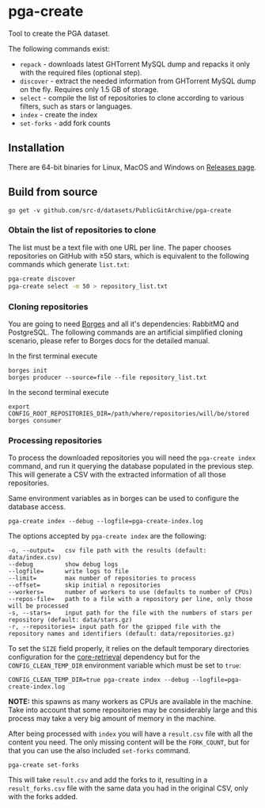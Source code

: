 # pga-create

Tool to create the PGA dataset.

The following commands exist:

* `repack` - downloads latest GHTorrent MySQL dump and repacks it only with the required files (optional step).
* `discover` - extract the needed information from GHTorrent MySQL dump on the fly. Requires only 1.5 GB of storage.
* `select` - compile the list of repositories to clone according to various filters, such as stars or languages.
* `index` - create the index
* `set-forks` - add fork counts

## Installation

There are 64-bit binaries for Linux, MacOS and Windows on [Releases page](https://github.com/src-d/datasets/releases).

## Build from source

```
go get -v github.com/src-d/datasets/PublicGitArchive/pga-create
```

### Obtain the list of repositories to clone

The list must be a text file with one URL per line. The paper chooses
repositories on GitHub with ≥50 stars, which is equivalent to
the following commands which generate `list.txt`:

```bash
pga-create discover
pga-create select -m 50 > repository_list.txt
```

### Cloning repositories

You are going to need [Borges](https://github.com/src-d/borges) and all it's
dependencies: RabbitMQ and PostgreSQL. The following commands are an artificial
simplified cloning scenario, please refer to Borges docs for the detailed manual.

In the first terminal execute

```
borges init
borges producer --source=file --file repository_list.txt
```

In the second terminal execute

```
export CONFIG_ROOT_REPOSITORIES_DIR=/path/where/repositories/will/be/stored
borges consumer
```

### Processing repositories

To process the downloaded repositories you will need the `pga-create index` command, and run it querying the database populated in the previous step. This will generate a CSV with the extracted information of all those repositories.

Same environment variables as in borges can be used to configure the database access.

```
pga-create index --debug --logfile=pga-create-index.log
```

The options accepted by `pga-create index` are the following:
```
-o, --output=   csv file path with the results (default: data/index.csv)
--debug         show debug logs
--logfile=      write logs to file
--limit=        max number of repositories to process
--offset=       skip initial n repositories
--workers=      number of workers to use (defaults to number of CPUs)
--repos-file=   path to a file with a repository per line, only those will be processed
-s, --stars=    input path for the file with the numbers of stars per repository (default: data/stars.gz)
-r, --repositories= input path for the gzipped file with the repository names and identifiers (default: data/repositories.gz)
```

To set the `SIZE` field properly, it relies on the default temporary directories configuration for the [core-retrieval](https://github.com/src-d/core-retrieval) dependency but for the `CONFIG_CLEAN_TEMP_DIR` environment variable which must be set to `true`:

```
CONFIG_CLEAN_TEMP_DIR=true pga-create index --debug --logfile=pga-create-index.log
```

**NOTE:** this spawns as many workers as CPUs are available in the machine. Take into account that some repositories may be considerably large and this process may take a very big amount of memory in the machine.

After being processed with `index` you will have a `result.csv` file with all the content you need. The only missing content will be the `FORK_COUNT`, but for that you can use the also included `set-forks` command.

```
pga-create set-forks
```

This will take `result.csv` and add the forks to it, resulting in a `result_forks.csv` file with the same data you had in the original CSV, only with the forks added.
